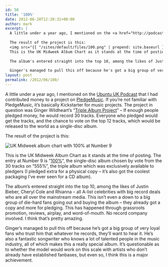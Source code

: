 ```yaml
---
id: 50
title: '100%'
date: 2012-06-28T12:20:31+00:00
author: mark
excerpt: |
  A little under a year ago, I mentioned on the <a href="http://podcast.ubuntu-uk.org">Ubuntu UK Podcast</a> that I had contributed money to a project on <a href="http://pledgemusic.com">PledgeMusic</a>.  If you're not familiar with PledgeMusic, it's basically Kickstarter for music projects.  The project in question was Ginger Wildheart's "<a href="http://www.pledgemusic.com/projects/gingerwildheart">Triple Album Project</a>" - If enough people pledged money, he would record 30 tracks. Everyone who pledged would get the tracks, and the chance to vote on the top 12 tracks, which would be released to the world as a single-disc album.
  
  The result of the project is this:
  <img src="{{ "/sites/default/files/100.png" | prepend: site.baseurl }}" alt="UK Midweek album chart with 100% at Number 9" />
  This is the UK Midweek Album Chart as it stands at the time of posting.  The entry at Number 9 is "<a href="http://www.amazon.co.uk/gp/product/B00842100K/ref=as_li_ss_tl?ie=UTF8&tag=barrfrozwast-21&linkCode=as2&camp=1634&creative=19450&creativeASIN=B00842100K">100%</a>", the single-disc album chosen by vote from the 30 tracks on "555%", the triple album which was exclusively available to pledgers (I pledged extra for a physical copy - it's also got the coolest packaging I've ever seen for a CD album).
  
  The album's entered straight into the top 10, among the likes of Justin Bieber, Cheryl Cole and Rhianna - all A-list celebrities with big record deals who are all over the mainstream media.  This isn't even a down to a big group of die-hard fans going out and buying the album - they already got a copy and more for pledging.  This has happened through grassroots promotion, reviews, airplay, and word-of-mouth. No record company involved.  I think that's pretty amazing.
  
  Ginger's managed to pull this off because he's got a big group of very loyal fans who trust him that whatever he records, they'll want to hear it.  He's also a fantastic songwriter who knows a lot of talented people in the music industry, all of which makes this a really special album.  It's questionable as to whether the model would work on this scale with artists who don't already have established fanbases, but even so, I think this is a major achievement.
layout: post
permalink: /2012/06/100/
---
```

A little under a year ago, I mentioned on the [Ubuntu UK Podcast](http://podcast.ubuntu-uk.org) that I had contributed money to a project on [PledgeMusic](http://pledgemusic.com). If you&#8217;re not familiar with PledgeMusic, it&#8217;s basically Kickstarter for music projects. The project in question was Ginger Wildheart&#8217;s &#8220;[Triple Album Project](http://www.pledgemusic.com/projects/gingerwildheart)&#8221; &#8211; If enough people pledged money, he would record 30 tracks. Everyone who pledged would get the tracks, and the chance to vote on the top 12 tracks, which would be released to the world as a single-disc album.

The result of the project is this:
  
![UK Midweek album chart with 100% at Number 9](/sites/default/files/100.png)
  
This is the UK Midweek Album Chart as it stands at the time of posting. The entry at Number 9 is &#8220;[100%](http://www.amazon.co.uk/gp/product/B00842100K/ref=as_li_ss_tl?ie=UTF8&tag=barrfrozwast-21&linkCode=as2&camp=1634&creative=19450&creativeASIN=B00842100K)&#8220;, the single-disc album chosen by vote from the 30 tracks on &#8220;555%&#8221;, the triple album which was exclusively available to pledgers (I pledged extra for a physical copy &#8211; it&#8217;s also got the coolest packaging I&#8217;ve ever seen for a CD album).

The album&#8217;s entered straight into the top 10, among the likes of Justin Bieber, Cheryl Cole and Rhianna &#8211; all A-list celebrities with big record deals who are all over the mainstream media. This isn&#8217;t even a down to a big group of die-hard fans going out and buying the album &#8211; they already got a copy and more for pledging. This has happened through grassroots promotion, reviews, airplay, and word-of-mouth. No record company involved. I think that&#8217;s pretty amazing.

Ginger&#8217;s managed to pull this off because he&#8217;s got a big group of very loyal fans who trust him that whatever he records, they&#8217;ll want to hear it. He&#8217;s also a fantastic songwriter who knows a lot of talented people in the music industry, all of which makes this a really special album. It&#8217;s questionable as to whether the model would work on this scale with artists who don&#8217;t already have established fanbases, but even so, I think this is a major achievement.
